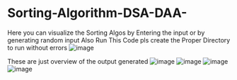 # Sorting-Algorithm-DSA-DAA-
Here you can visualize the Sorting Algos  by Entering the input or by generating random input 
Also Run This Code pls create the Proper Directory to run without errors
![image](https://github.com/user-attachments/assets/196b415b-dd59-4932-b3a5-4ff3bece4cbf)

These are just overview of the output generated 
![image](https://github.com/user-attachments/assets/86547ccb-4dd4-4811-8ebe-b3398ad634a1)
![image](https://github.com/user-attachments/assets/c9291634-9830-4a39-b92e-efcf44c58ea1)
![image](https://github.com/user-attachments/assets/3b8f3c4c-4c20-4960-80d3-0dfbdee875f4)
![image](https://github.com/user-attachments/assets/6d6fd97d-4aa5-418f-972e-3f1e65d1c1b1)

















